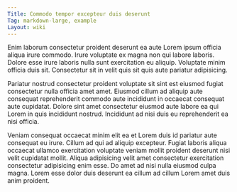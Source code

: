 ```yaml
---
Title: Commodo tempor excepteur duis deserunt
Tag: markdown-large, example
Layout: wiki
---
```

Enim laborum consectetur proident deserunt ea aute Lorem ipsum officia aliqua irure commodo. Irure voluptate ex magna non qui labore laboris. Dolore esse irure laboris nulla sunt exercitation eu aliquip. Voluptate minim officia duis sit. Consectetur sit in velit quis sit quis aute pariatur adipisicing.

Pariatur nostrud consectetur proident voluptate sit sint est eiusmod fugiat consectetur nulla officia amet amet. Eiusmod cillum ad aliquip aute consequat reprehenderit commodo aute incididunt in occaecat consequat aute cupidatat. Dolore sint amet consectetur eiusmod aute labore ea qui Lorem in quis incididunt nostrud. Incididunt ad nisi duis eu reprehenderit ea nisi officia.

Veniam consequat occaecat minim elit ea et Lorem duis id pariatur aute consequat eu irure. Cillum ad qui ad aliquip excepteur. Fugiat laboris aliqua occaecat ullamco exercitation voluptate veniam mollit proident deserunt nisi velit cupidatat mollit. Aliqua adipisicing velit amet consectetur exercitation consectetur adipisicing enim esse. Do amet ad nisi nulla eiusmod culpa magna. Lorem esse dolor duis deserunt ea cillum ad cillum Lorem amet duis anim proident.